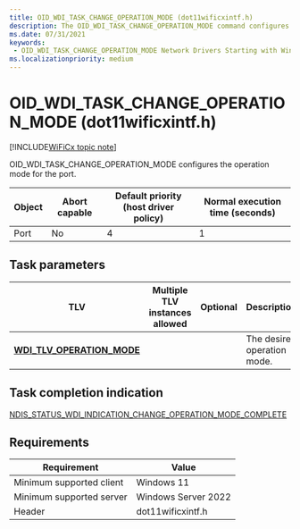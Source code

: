 ```yaml
---
title: OID_WDI_TASK_CHANGE_OPERATION_MODE (dot11wificxintf.h)
description: The OID_WDI_TASK_CHANGE_OPERATION_MODE command configures the operation mode for the port.
ms.date: 07/31/2021
keywords:
 - OID_WDI_TASK_CHANGE_OPERATION_MODE Network Drivers Starting with Windows Vista
ms.localizationpriority: medium
---
```


# OID\_WDI\_TASK\_CHANGE\_OPERATION\_MODE (dot11wificxintf.h)

[!INCLUDE[WiFiCx topic note](../includes/wificx-version-warning.md)]


OID\_WDI\_TASK\_CHANGE\_OPERATION\_MODE configures the operation mode for the port.

| Object | Abort capable | Default priority (host driver policy) | Normal execution time (seconds) |
|--------|---------------|---------------------------------------|---------------------------------|
| Port   | No            | 4                                     | 1                               |

 

## Task parameters


| TLV                                                              | Multiple TLV instances allowed | Optional | Description                 |
|------------------------------------------------------------------|--------------------------------|----------|-----------------------------|
| [**WDI\_TLV\_OPERATION\_MODE**](./wdi-tlv-operation-mode.md) |                                |          | The desired operation mode. |

 

## Task completion indication


[NDIS\_STATUS\_WDI\_INDICATION\_CHANGE\_OPERATION\_MODE\_COMPLETE](ndis-status-wdi-indication-change-operation-mode-complete.md)

## Requirements

|Requirement|Value|
|--- |--- |
|Minimum supported client|Windows 11|
|Minimum supported server|Windows Server 2022|
|Header|dot11wificxintf.h|

 

